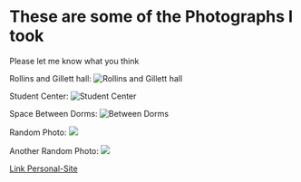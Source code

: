 
# These are some of the Photographs I took
Please let me know what you think

Rollins and Gillett hall:
![Rollins and Gillett hall](https://mail.google.com/mail/u/0?ui=2&ik=704a3a243f&attid=0.1&permmsgid=msg-a:r-9169294550105932458&th=17ca4a4b1ab7c826&view=fimg&fur=ip&sz=s0-l75-ft&attbid=ANGjdJ-FrefSxABCVZbZiDcw7DLt8jd_qY7bjO76PXSGU6k_BrPuS3lh72UF9BB3spVP4wzLYuzx347Kut3xgAfCkJhnM4kV9dnDhkckJzi3ltjN3U842FELJ802AyY&disp=emb&realattid=ii_kv1etar00)

Student Center:
![Student Center](https://mail.google.com/mail/u/0?ui=2&ik=704a3a243f&attid=0.7&permmsgid=msg-a:r-5370911072836437773&th=17ca4a90bcbcaa64&view=fimg&fur=ip&sz=s0-l75-ft&attbid=ANGjdJ9ktpkfHMNLCsx5mheNF-Ax23kYWHkDFnNuXcpZzG7nBnJDJw2noZJJpVWV37ej0_k2-53uJrRsuu-_t_TCpULlXY2cgPeuU6f5JBwx7jaB3yx5CsdV1oIrV7k&disp=emb&realattid=ii_kv1fjmas6)


Space Between Dorms:
![Between Dorms](https://mail.google.com/mail/u/0?ui=2&ik=704a3a243f&attid=0.6&permmsgid=msg-a:r-5370911072836437773&th=17ca4a90bcbcaa64&view=fimg&fur=ip&sz=s0-l75-ft&attbid=ANGjdJ8OOCjAezUmhotiz7PBbOaAGxF9WofBs7pW6Gc9IfcwHKKCPW_9hwaR5QCSHD1hR6L_rzrKuB_S8Su0CCE7RRRDsNRHxZOLt-yd0EtQext7RisWlREUm_aDVJU&disp=emb&realattid=ii_kv1fjgwr5)

Random Photo:
![](https://mail.google.com/mail/u/0?ui=2&ik=704a3a243f&attid=0.5&permmsgid=msg-a:r-9169294550105932458&th=17ca4a4b1ab7c826&view=fimg&fur=ip&sz=s0-l75-ft&attbid=ANGjdJ9y79vNaT7CysFNdJxcRnlD4V-lLwHVi5mpmkcdbPDnFveD66vlIKXZl3xgBT073-zZG_xEw_F4qWHJr61bLmlaRsaorduxxU_lziVLIhA8F2WHxlFRsde3qYw&disp=emb&realattid=ii_kv1fdbde4)

Another Random Photo:
![](https://mail.google.com/mail/u/0?ui=2&ik=704a3a243f&attid=0.2&permmsgid=msg-a:r-9169294550105932458&th=17ca4a4b1ab7c826&view=fimg&fur=ip&sz=s0-l75-ft&attbid=ANGjdJ8ABJDhj5Ef5M3qRHGXTOe2yv9Slap6kN42Pc4yi0slV0ppsqcs0iwiG-pBX7-AUTmGpoQE0KcFzyxOU9meJ7JMp0Bt3RgfRDc-eMJh2_AqVfcWl49lx3ykCN8&disp=emb&realattid=ii_kv1fclbj1)

[Link Personal-Site](README.md)
